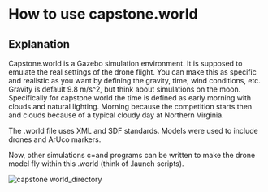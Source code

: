 # How to use capstone.world

## Explanation

<p>Capstone.world is a Gazebo simulation environment. It is supposed to emulate the real settings of the drone flight. You can make this as specific and realistic as you want by defining the gravity, time, wind conditions, etc. Gravity is default 9.8 m/s^2,
but think about simulations on the moon. Specifically for capstone.world the time is defined as early morning with clouds and natural lighting. Morning because the competition starts then and clouds because of a typical cloudy day at Northern Virginia. <br>

The .world file uses XML and SDF standards. Models were used to include drones and ArUco markers. <br> 

Now, other simulations c=and programs can be written to make the drone model fly within this .world (think of .launch scripts).</p>

![capstone world_directory](https://github.com/user-attachments/assets/2255394d-d981-472e-938d-cdabfe288d9c)
